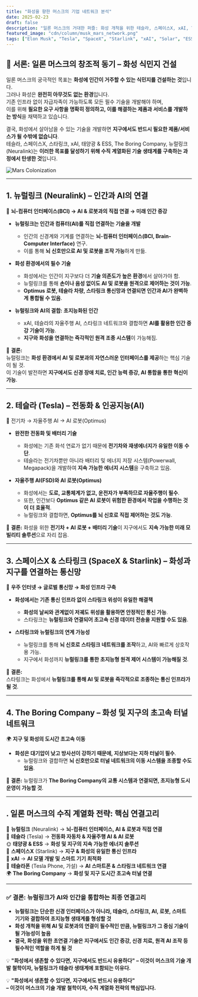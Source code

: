 ```yaml
---
title: "화성을 향한 머스크의 기업 네트워크 분석"
date: 2025-02-23
draft: false
description: "일론 머스크의 거대한 퍼즐: 화성 개척을 위한 테슬라, 스페이스X, xAI, The Boring Company, Neuralink Corporation의 연결고리"
featured_image: "cdn/column/musk_mars_network.png"
tags: ["Elon Musk", "Tesla", "SpaceX", "Starlink", "xAI", "Solar", "ESS", "The Boring Company", "Neuralink Corporation", "Mars", "Phone"]
---
```


## **🚀 서론: 일론 머스크의 창조적 동기 – 화성 식민지 건설**
일론 머스크의 궁극적인 목표는 **화성에 인간이 거주할 수 있는 식민지를 건설하는 것**입니다.  
그러나 화성은 **완전히 아무것도 없는 환경**입니다.  
기존 인프라 없이 자급자족이 가능하도록 모든 필수 기술을 개발해야 하며,  
이를 위해 **필요한 요구 사항을 명확히 정의하고, 이를 해결하는 제품과 서비스를 개발하는 방식**을 채택하고 있습니다.  

결국, 화성에서 살아남을 수 있는 기술을 개발하면 **지구에서도 반드시 필요한 제품/서비스가 될 수밖에 없습니다**.  
테슬라, 스페이스X, 스타링크, xAI, 태양광 & ESS, The Boring Company, 뉴럴링크(Neuralink)는 **이러한 목표를 달성하기 위해 수직 계열화된 기술 생태계를 구축하는 과정에서 탄생한 것**입니다.  

![Mars Colonization](https://blog.plura.io/cdn/column/mars-colonization-strategy-musk.png)

<!--more-->

---

## 1. 뉴럴링크 (Neuralink) – 인간과 AI의 연결
🧠 **뇌-컴퓨터 인터페이스(BCI) → AI & 로봇과의 직접 연결 → 미래 인간 증강**
- **뉴럴링크는 인간과 컴퓨터(AI)를 직접 연결하는 기술을 개발**  
  - 인간의 신경계와 기계를 연결하는 **뇌-컴퓨터 인터페이스(BCI, Brain-Computer Interface)** 연구.  
  - 이를 통해 **뇌 신호만으로 AI 및 로봇을 조작 가능**하게 만듦.  

- **화성 환경에서의 필수 기술**  
  - 화성에서는 인간이 지구보다 더 **기술 의존도가 높은 환경**에서 살아가야 함.  
  - 뉴럴링크를 통해 **손이나 음성 없이도 AI 및 로봇을 원격으로 제어하는 것이 가능**.  
  - **Optimus 로봇, 테슬라 차량, 스타링크 통신망과 연결되면 인간과 AI가 완벽하게 통합될 수 있음**.  

- **뉴럴링크와 AI의 결합: 초지능화된 인간**  
  - xAI, 테슬라의 자율주행 AI, 스타링크 네트워크와 결합하면 **AI를 활용한 인간 증강 기술이 가능**.  
  - **지구와 화성을 연결하는 즉각적인 원격 조종 시스템**이 가능해짐.  

📌 **결론:**  
뉴럴링크는 **화성 환경에서 AI 및 로봇과의 자연스러운 인터페이스를 제공**하는 핵심 기술이 될 것.  
이 기술이 발전하면 **지구에서도 신경 장애 치료, 인간 능력 증강, AI 통합을 통한 혁신이 가능**.

---

## 2. 테슬라 (Tesla) – 전동화 & 인공지능(AI)
🚗 전기차 → 자율주행 AI → AI 로봇(Optimus)
- **완전한 전동화 및 배터리 기술**  
  - 화성에는 기존 화석 연료가 없기 때문에 **전기차와 재생에너지가 유일한 이동 수단**.  
  - 테슬라는 전기차뿐만 아니라 배터리 및 에너지 저장 시스템(Powerwall, Megapack)을 개발하여 **지속 가능한 에너지 시스템**을 구축하고 있음.

- **자율주행 AI(FSD)와 AI 로봇(Optimus)**  
  - 화성에서는 **도로, 교통체계가 없고, 운전자가 부족하므로 자율주행이 필수**.  
  - 또한, 인간보다 **Optimus 같은 AI 로봇이 위험한 환경에서 작업을 수행하는 것이 더 효율적**.  
  - 뉴럴링크와 결합하면, **Optimus를 뇌 신호로 직접 제어하는 것도 가능**.  

📌 **결론:** 화성을 위한 **전기차 + AI 로봇 + 배터리 기술**이 지구에서도 **지속 가능한 미래 모빌리티 솔루션**으로 자리 잡음.

---

## 3. 스페이스X & 스타링크 (SpaceX & Starlink) – 화성과 지구를 연결하는 통신망
🚀 **우주 인터넷 → 글로벌 통신망 → 화성 인프라 구축**
- **화성에서는 기존 통신 인프라 없이 스타링크 위성이 유일한 해결책**  
  - **화성의 날씨와 관계없이 저궤도 위성을 활용하면 안정적인 통신 가능**.  
  - 스타링크는 **뉴럴링크와 연결되어 초고속 신경 데이터 전송을 지원할 수도 있음**.  

- **스타링크와 뉴럴링크의 연계 가능성**  
  - 뉴럴링크를 통해 **뇌 신호로 스타링크 네트워크를 조작**하고, AI와 빠르게 상호작용 가능.  
  - 지구에서 화성까지 **뉴럴링크를 통한 초지능형 원격 제어 시스템이 가능해질 것**.

📌 **결론:**  
스타링크는 화성에서 **뉴럴링크를 통해 AI 및 로봇을 즉각적으로 조종하는 통신 인프라가 될 것**.

---

## 4. The Boring Company – 화성 및 지구의 초고속 터널 네트워크
🌍 **지구 및 화성의 도시간 초고속 이동**
- **화성은 대기압이 낮고 방사선이 강하기 때문에, 지상보다는 지하 터널이 필수**.  
  - 뉴럴링크와 결합하면 **뇌 신호만으로 터널 네트워크의 이동 시스템을 조종할 수도 있음**.  

📌 **결론:** 뉴럴링크가 **The Boring Company의 교통 시스템과 연결되면, 초지능형 도시 운영이 가능할 것**.

---

## . 일론 머스크의 수직 계열화 전략: 핵심 연결고리
🧠 **뉴럴링크** (Neuralink) → **뇌-컴퓨터 인터페이스, AI & 로봇과 직접 연결**  
🚗 **테슬라** (Tesla) → **전동화 자동차 & 자율주행 AI & AI 로봇**  
🌞 **태양광 & ESS** → **화성 및 지구의 지속 가능한 에너지 솔루션**  
🚀 **스페이스X** (Starlink) → **지구 & 화성의 유일한 통신 인프라**  
🤖 **xAI** → **AI 모델 개발 및 스마트 기기 최적화**  
📱 **테슬라폰** (Tesla Phone, 가설) → **AI 스마트폰 & 스타링크 네트워크 연결**  
🌍 **The Boring Company** → **화성 및 지구 도시간 초고속 터널 연결**  

---

### ✅ 결론: 뉴럴링크가 AI와 인간을 통합하는 최종 연결고리
- **뉴럴링크는 단순한 신경 인터페이스가 아니라, 테슬라, 스타링크, AI, 로봇, 스마트 기기와 결합하여 초지능형 생태계를 형성할 것**  
- **화성 개척을 위해 AI 및 로봇과의 연결이 필수적인 만큼, 뉴럴링크가 그 중심 기술이 될 가능성이 높음**  
- **결국, 화성을 위한 초연결 기술은 지구에서도 인간 증강, 신경 치료, 원격 AI 조작 등 필수적인 역할을 하게 될 것**  

💡 **"화성에서 생존할 수 있다면, 지구에서도 반드시 유용하다" – 이것이 머스크의 기술 개발 철학이자, 뉴럴링크가 테슬라 생태계에 포함되는 이유다.**



💡 **"화성에서 생존할 수 있다면, 지구에서도 반드시 유용하다"  
– 이것이 머스크의 기술 개발 철학이자, 수직 계열화 전략의 핵심입니다.**
